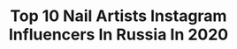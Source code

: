---
title: Top 10 Nail Artists Instagram Influencers In Russia In 2020
description: >-
  Find top nail artists Instagram influencers in Russia in 2020. Most popular hashtags: #nailartist #nailart #nailpolish #nailstagram.
platform: Instagram
profiles:
  - username: "eleonoramovs"
    fullname: >-
      Eleonora Movsisian
    location: "Russia"
    followers: 668998
    engagement: 176
    commentsToLikes: 0.019197
    id: ck5pw0wfokk110i114pr6yg7f
    verified: true
    hashtags: "#firegirl, #unpacking, #hermes, #birkin25"
  - username: "svet_nail_67"
    fullname: >-
      МАНИКЮР СМОЛЕНСК ПЕДИКЮР
    location: "Russia"
    followers: 22512
    engagement: 522
    commentsToLikes: 0.121654
    id: ck6ucwxlrhwcs0j71qrwpckvz
    verified: false
    hashtags: ""
  - username: "nailcou"
    fullname: >-
      Online & Live Nail Classes
    location: "Russia"
    followers: 227527
    engagement: 162
    commentsToLikes: 0.014752
    id: ck0u697oq1c510i1966wvmlv5
    verified: false
    hashtags: "#masterakrasoti, #modelonesfashionweek"
  - username: "burbalkaa"
    fullname: >-
      Yuliya🎂19.01.89
    location: "Russia"
    followers: 2876
    engagement: 1425
    commentsToLikes: 0.120615
    id: ck0ucai26gc6c0i1935ywqktk
    verified: false
    hashtags: "#instamanicure, #nailpolishswatch, #nailpolishmaniac, #lucky"
  - username: "cherie_annette_nails"
    fullname: >-
      
    location: "Russia"
    followers: 2896
    engagement: 1350
    commentsToLikes: 0.078413
    id: ck0u6g7rh1xcb0i19misk7z6v
    verified: false
    hashtags: "#nailpolishaddict, #wula, #cadillacquerdreamcatcher, #dancelegend896"
  - username: "svetlaya_nails"
    fullname: >-
      Нейл блогер Алина Светлая
    location: "Russia"
    followers: 57351
    engagement: 197
    commentsToLikes: 0.148963
    id: ck0u6sfgu2ug10i192yrvbdxn
    verified: false
    hashtags: "#nailartists, #nailsartdesign, #instanails, #nailart"
  - username: "luxury_nail_lab"
    fullname: >-
      Yekaterina Ryapolova
    location: "Russia"
    followers: 29588
    engagement: 159
    commentsToLikes: 0.029157
    id: ck5q9xjehdibs0i11b7o5roz7
    verified: false
    hashtags: "#nailartists, #stories, #stamping, #beauty"
  - username: "naildose_"
    fullname: >-
      Dasha
    location: "Russia"
    followers: 17981
    engagement: 465
    commentsToLikes: 0.009748
    id: ck5hlha3vk7x60i1185pblabt
    verified: false
    hashtags: "#punk, #sparkles, #abstractart, #dark"
  - username: "nnailtasticc"
    fullname: >-
      Kira
    location: "Russia"
    followers: 11368
    engagement: 708
    commentsToLikes: 0.017967
    id: ck6tt4mms8ko20j716x1hrdte
    verified: false
    hashtags: "#nailartwow, #ilnpconfetti, #drawings, #drawingoftheday"
  - username: "annashirkova_nails"
    fullname: >-
      NAIL БЛОГГЕР - АННА ШИРКОВА 🤟
    location: "Russia"
    followers: 39664
    engagement: 318
    commentsToLikes: 0.942303
    id: ck5q9xelndhth0i112gebv9u2
    verified: false
    hashtags: "#nailartists, #naildesign"
---
